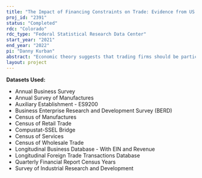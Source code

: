 ```yaml
---
title: "The Impact of Financing Constraints on Trade: Evidence from US Firm-Level Data"
proj_id: "2391"
status: "Completed"
rdc: "Colorado"
rdc_type: "Federal Statistical Research Data Center"
start_year: "2021"
end_year: "2022"
pi: "Danny Kurban"
abstract: "Economic theory suggests that trading firms should be particularly dependent on external and internal financing due to issues such as long shipment lags, currency and regulatory risks, and high initial fixed costs to set up a distribution network abroad. This implies that firms with tighter credit constraints should be significantly less likely to export to a given destination (extensive margin) and have significantly lower export shares (intensive margin) than comparable, but financially unconstrained, firms. However, existing strategies fail to document how financial constraints determine trade shares because they lack firm-level microdata. By making use of linked Economic Census, Quarterly Financial Report, LFTTD, and Compustat data, we can more directly measure firm-level constraints and determine how biased standard techniques for assessing this relationship at the industry-level have been. Results will better characterize the true contribution of financing constraints on trade shares in the US economy.  "
layout: project
---
```


**Datasets Used:**

  - Annual Business Survey 
  - Annual Survey of Manufactures 
  - Auxiliary Establishment - ES9200 
  - Business Enterprise Research and Development Survey (BERD) 
  - Census of Manufactures 
  - Census of Retail Trade 
  - Compustat-SSEL Bridge 
  - Census of Services 
  - Census of Wholesale Trade 
  - Longitudinal Business Database - With EIN and Revenue 
  - Longitudinal Foreign Trade Transactions Database 
  - Quarterly Financial Report Census Years 
  - Survey of Industrial Research and Development 

